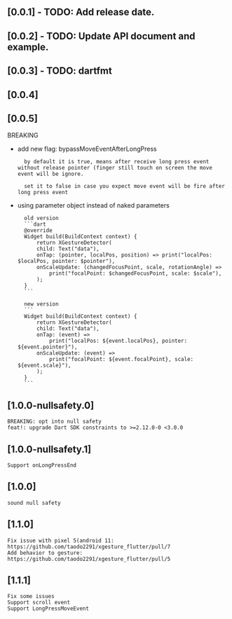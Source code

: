 ## [0.0.1] - TODO: Add release date.

## [0.0.2] - TODO: Update API document and example.

## [0.0.3] - TODO: dartfmt

## [0.0.4] 

## [0.0.5]
BREAKING
* add new flag: bypassMoveEventAfterLongPress

        by default it is true, means after receive long press event without release pointer (finger still touch on screen the move event will be ignore.

        set it to false in case you expect move event will be fire after long press event

* using parameter object instead of naked parameters

        old version
        ```dart
        @override
        Widget build(BuildContext context) {
            return XGestureDetector(
            child: Text("data"),
            onTap: (pointer, localPos, position) => print("localPos: $localPos, pointer: $pointer"),
            onScaleUpdate: (changedFocusPoint, scale, rotationAngle) =>
                print("focalPoint: $changedFocusPoint, scale: $scale"),
            );
        }
        ```

        new version
        ```
        Widget build(BuildContext context) {
            return XGestureDetector(
            child: Text("data"),
            onTap: (event) =>
                print("localPos: ${event.localPos}, pointer: ${event.pointer}"),
            onScaleUpdate: (event) =>
                print("focalPoint: ${event.focalPoint}, scale: ${event.scale}"),
            );
        }
        ```
## [1.0.0-nullsafety.0]
    BREAKING: opt into null safety
    feat!: upgrade Dart SDK constraints to >=2.12.0-0 <3.0.0

## [1.0.0-nullsafety.1]
    Support onLongPressEnd

## [1.0.0]
    sound null safety

## [1.1.0]
    Fix issue with pixel 5(android 11: https://github.com/taodo2291/xgesture_flutter/pull/7
    Add behavior to gesture: https://github.com/taodo2291/xgesture_flutter/pull/5

## [1.1.1]
    Fix some issues
    Support scroll event
    Support LongPressMoveEvent